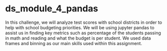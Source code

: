 # ds_module_4_pandas
In this challenge, we will analyze test scores with school districts in order to help with school budgeting priorities. We will be using jupyter pandas to assist us in finding key metrics such as percentage of the students passing in math and reading and what the budget is per student. We used data frames and binning as our main skills used within this assignment. 
